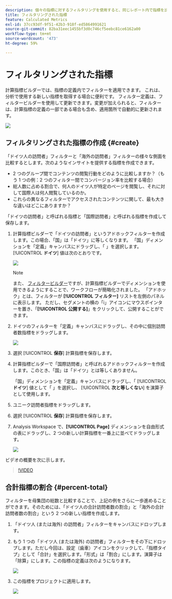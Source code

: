 ```yaml
---
description: 個々の指標に対するフィルタリングを使用すると、同じレポート内で指標を比較できます。
title: フィルタリングされた指標
feature: Calculated Metrics
exl-id: 37cc93df-9f51-42b3-918f-ed5864991621
source-git-commit: 82ba31eec1455bf3d0c746cf5eebc81ce6162a00
workflow-type: tm+mt
source-wordcount: '473'
ht-degree: 59%

---
```


# フィルタリングされた指標

計算指標ビルダーでは、指標の定義内でフィルターを適用できます。 これは、分析で使用する新しい指標を取得する場合に便利です。 フィルター定義は、フィルタービルダーを使用して更新できます。変更が加えられると、フィルターは、計算指標の定義の一部である場合も含め、適用箇所で自動的に更新されます。

![](assets/german-visitors.png)

## フィルタリングされた指標の作成 {#create}

「ドイツ人の訪問者」フィルターと「海外の訪問者」フィルターの様々な側面を比較するとします。次のようなインサイトを提供する指標を作成できます。

* 2 つのグループ間でコンテンツの閲覧行動をどのように比較しますか？（もう 1 つの例：2 つのフィルター間でコンバージョン率を比較する場合）
* 総人数に占める割合で、何人のドイツ人が特定のページを閲覧し、それに対して国際人は何人閲覧しているのか。
* これらの異なるフィルターでアクセスされたコンテンツに関して、最も大きな違いはどこにありますか？

「ドイツの訪問者」と呼ばれる指標と「国際訪問者」と呼ばれる指標を作成して保存します。

1. 計算指標ビルダーで「ドイツの訪問者」というアドホックフィルターを作成します。この場合、「国」は「ドイツ」に等しくなります。 「国」ディメンションを「定義」キャンバスにドラッグし、「 」を選択します。 [!UICONTROL **ドイツ**] 値は次のとおりです。

   ![](assets/segment-from-dimension.png)

   >[!NOTE]
   >
   >また、 [フィルタービルダー](/help/components/filters/create-filters.md)ですが、計算指標ビルダーでディメンションを使用できるようにすることで、ワークフローが簡略化されました。 「アドホック」とは、フィルターが **[!UICONTROL フィルター]** リストを左側のパネルに表示します。 ただし、セグメントの横の「i」アイコンにマウスポインターを置き、「**[!UICONTROL 公開する]**」をクリックして、公開することができます。

1. ドイツのフィルターを「定義」キャンバスにドラッグし、その中に個別訪問者数指標をドラッグします。

   ![](assets/german-visitors.png)

1. 選択 [!UICONTROL **保存**] 計算指標を保存します。

1. 計算指標ビルダーで「国際訪問者」と呼ばれるアドホックフィルターを作成します。このとき、「国」は「ドイツ」とは等しくありません。

   「国」ディメンションを「定義」キャンバスにドラッグし、「 [!UICONTROL **ドイツ**] 値として「 」を選択し、 [!UICONTROL **次と等しくない**] を演算子として使用します。

1. ユニーク訪問者指標をドラッグします。

1. 選択 [!UICONTROL **保存**] 計算指標を保存します。

1. Analysis Workspace で、**[!UICONTROL Page]** ディメンションを自由形式の表にドラッグし、2 つの新しい計算指標を一番上に並べてドラッグします。

   ![](assets/workspace-pages.png)

ビデオの概要を次に示します。

>[!VIDEO](https://video.tv.adobe.com/v/25407/?quality=12)

## 合計指標の割合 {#percent-total}

フィルターを母集団の総数と比較することで、上記の例をさらに一歩進めることができます。そのためには、「ドイツ人の合計訪問者数の割合」と「海外の合計訪問者数の割合」という 2 つの新しい指標を作成します。

1. 「ドイツ人 (または海外) の訪問者」フィルターをキャンバスにドロップします。
1. もう 1 つの「ドイツ人 (または海外) の訪問者」フィルターをその下にドロップします。ただし今回は、設定（歯車）アイコンをクリックして、「指標タイプ」として「合計」を選択します。「形式」は「割合」にします。演算子は「除算」にします。この指標の定義は次のようになります。

   ![](assets/cm_metric_total.png)

1. この指標をプロジェクトに適用します。

   ![](assets/cm_percent_total.png)

